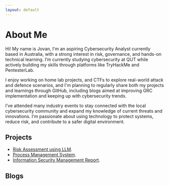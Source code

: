```yaml
---
layout: default
---
```

# About Me

Hi! My name is Jovan, I'm an aspiring Cybersecurity Analyst currently based in Australia, with a strong interest in risk, governance, and hands-on technical learning. I’m currently studying cybersecurity at QUT while actively building my skills through platforms like TryHackMe and PentesterLab.

I enjoy working on home lab projects, and CTFs to explore real-world attack and defence scenarios, and I'm planning to regularly share both my projects and learnings through GitHub, including blogs aimed at improving GRC implementation and keeping up with cybersecurity trends.

I’ve attended many industry events to stay connected with the local cybersecurity community and expand my knowledge of current threats and innovations. I'm passionate about using technology to protect systems, reduce risk, and contribute to a safer digital environment.

## Projects
- [Risk Assessment using LLM](./riskassessment_llm/riskassessment-llm.html).
- [Process Management System](./dost-processmnagamentsystem.html).
- [Information Security Management Report](./infosecmanagement-report.html).

## Blogs

